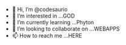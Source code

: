 - 👋 Hi, I’m @codesaurio
- 👀 I’m interested in ...GOD
- 🌱 I’m currently learning ...Phyton
- 💞️ I’m looking to collaborate on ...WEBAPPS
- 📫 How to reach me ...HERE

<!---
codesaurio/codesaurio is a ✨ special ✨ repository because its `README.md` (this file) appears on your GitHub profile.
You can click the Preview link to take a look at your changes.
--->
